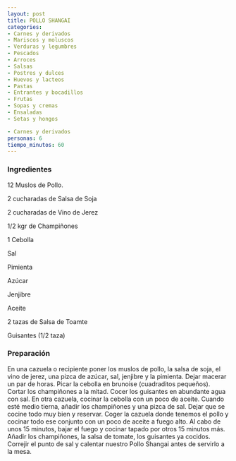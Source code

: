 ```yaml
---
layout: post
title: POLLO SHANGAI
categories:
- Carnes y derivados
- Mariscos y moluscos
- Verduras y legumbres
- Pescados
- Arroces
- Salsas
- Postres y dulces
- Huevos y lacteos
- Pastas
- Entrantes y bocadillos
- Frutas
- Sopas y cremas
- Ensaladas
- Setas y hongos

- Carnes y derivados
personas: 6 
tiempo_minutos: 60 
---
```

<h3>Ingredientes</h3>
12 Muslos de Pollo.

2 cucharadas de Salsa de Soja

2 cucharadas de Vino de Jerez

1/2 kgr de Champiñones

1 Cebolla

Sal

Pimienta

Azúcar

Jenjibre

Aceite

2 tazas de Salsa de Toamte

Guisantes (1/2 taza)

<h3>Preparación</h3>
En una cazuela o recipiente poner los muslos de pollo, la salsa de soja, el vino de jerez, una pizca de azúcar, sal, jenjibre y la pimienta. Dejar macerar un par de horas. Picar la cebolla en brunoise (cuadraditos pequeños). Cortar los champiñones a la mitad. Cocer los guisantes en abundante agua con sal. En otra cazuela, cocinar la cebolla con un poco de aceite. Cuando esté medio tierna, añadir los champiñones y una pizca de sal. Dejar que se cocine todo muy bien y reservar. Coger la cazuela donde tenemos el pollo y cocinar todo ese conjunto con un poco de aceite a fuego alto. Al cabo de unos 15 minutos, bajar el fuego y cocinar tapado por otros 15 minutos más. Añadir los champiñones, la salsa de tomate, los guisantes ya cocidos. Correjir el punto de sal y calentar nuestro Pollo Shangai antes de servirlo a la mesa.

